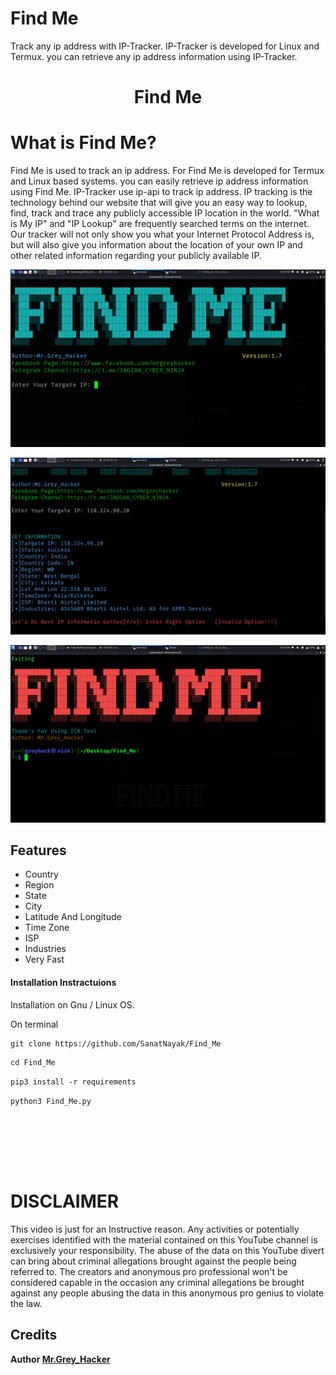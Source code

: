# Find Me
Track any ip address with IP-Tracker. IP-Tracker is developed for Linux and Termux. you can retrieve any ip address information using IP-Tracker.
<h1 align="center"> Find Me </h1>
 
 # What is Find Me?
Find Me is used to track an ip address. For Find Me is developed for Termux and Linux based systems. you can easily retrieve ip address information using Find Me. IP-Tracker use ip-api to track ip address.
 IP tracking is the technology behind our website that will give you an easy way to lookup, find, track and trace any publicly accessible IP location in the world.
"What is My IP" and "IP Lookup" are frequently searched terms on the internet. Our tracker will not only show you what your Internet Protocol Address is, but will also give you information about the location of your own IP and other related information regarding your publicly available IP.

<p align="center">
<img src="Pic/SK.png">  </br>
</p>
<p align="center">
<img src="Pic/ssk.png">  </br>
</p>
<p align="center">
<img src="Pic/grey.png" </br>
</p> 

## Features

- Country
- Region
- State
- City
- Latitude And Longitude
- Time Zone
- ISP
- Industries 
- Very Fast 

<h4> Installation Instractuions </h4>


Installation on Gnu / Linux OS. </br>

On terminal </br>


```diff
git clone https://github.com/SanatNayak/Find_Me
```

```diff
cd Find_Me
```

```diff
pip3 install -r requirements
```

```diff
python3 Find_Me.py
```

</br> </br>

</br> </br>

# DISCLAIMER
This video is just for an Instructive reason. Any activities or potentially exercises identified with the material contained on this YouTube channel is exclusively your responsibility. The abuse of the data on this YouTube divert can bring about criminal allegations brought against the people being referred to. The creators and anonymous pro professional won't be considered capable in the occasion any criminal allegations be brought against any people abusing the data in this anonymous pro genius to violate the law.

## Credits

<b> Author <a href="https://www.facebook.com/mrgreyhacker">Mr.Grey_Hacker</a>

</p>


